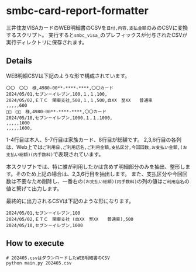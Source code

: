 # smbc-card-report-formatter

三井住友VISAカードのWEB明細書のCSVを`日付,内容,支払金額`のみのCSVに変換するスクリプト。
実行すると`smbc_visa_`のプレフィックスが付与されたCSVが実行ディレクトリに保存されます。

## Details

WEB明細CSVは下記のような形で構成されています。
```csv
〇〇　〇〇　様,4980-00**-****-****,〇〇カード
2024/05/01,セブン－イレブン,100,１,１,100,
2024/05/02,ＥＴＣ　関東支社,500,１,１,500,自XX　至XX　　普通車
,,,,,600
□□　□□　様,4980-00**-****-****,〇〇カード
2024/05/10,セブン－イレブン,1000,１,１,1000,
,,,,,1000
,,,,,1600,
```
1-4行目は本人、5-7行目は家族カード、8行目が総額です。
2,3,6行目の各列は、Web上では`ご利用日,ご利用店名,ご利用金額,支払区分,今回回数,お支払い金額,(お支払い総額)(内手数料)`で表現されています。

本スクリプトでは、特に誰が利用したかは含めず明細部分のみを抽出、整形します。そのため上記の場合は、2,3,6行目を抽出します。
また、支払区分や今回回数は不要なため削除し、一番右の`(お支払い総額)(内手数料)`の列の値は`ご利用店名`の値と繋げて出力します。

最終的に出力されるCSVは下記のような形になります。
```csv
2024/05/01,セブン－イレブン,100
2024/05/02,ＥＴＣ　関東支社 (自XX　至XX　　普通車),500
2024/05/10,セブン－イレブン,1000
```

## How to execute

```console
# 202405.csvはダウンロードしたWEB明細書のCSV
python main.py 202405.csv
```
